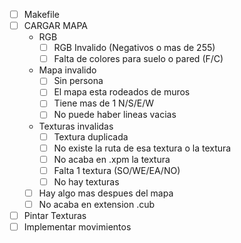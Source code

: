 - [ ] Makefile
- [ ] CARGAR MAPA
	- RGB
		- [ ] RGB Invalido (Negativos o mas de 255)
		- [ ] Falta de colores para suelo o pared (F/C)
	- Mapa invalido
		- [ ] Sin persona
		- [ ] El mapa esta rodeados de muros
		- [ ] Tiene mas de 1 N/S/E/W 
		- [ ] No puede haber lineas vacias
	- Texturas invalidas
		- [ ] Textura duplicada
		- [ ] No existe la ruta de esa textura o la textura
		- [ ] No acaba en .xpm la textura
		- [ ] Falta 1 textura (SO/WE/EA/NO)
		- [ ] No hay texturas
	- [ ] Hay algo mas despues del mapa
	- [ ] No acaba en extension .cub
- [ ] Pintar Texturas
- [ ] Implementar movimientos